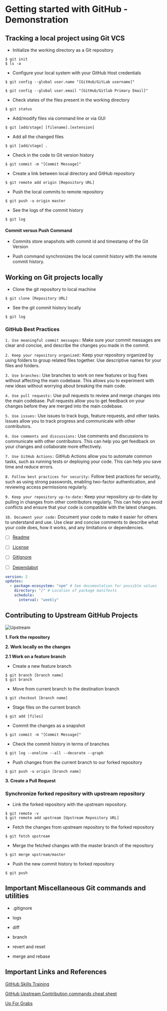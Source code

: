 # Getting started with GitHub - Demonstration

## Tracking a local project using Git VCS

* Initialize the working directory as a Git repository

```
$ git init
$ ls -a
```

* Configure your local system with your GitHub Host credentials

```
$ git config --global user.name "[GitHub/GitLab username]"
```

```
$ git config --global user.email "[GitHub/Gitlab Primary Email]"
```

* Check states of the files present in the working directory

```
$ git status
```

* Add/modify files via command line or via GUI

```
$ git [add/stage] [filename].[extension]
```

* Add all the changed files

```
$ git [add/stage] .
```

* Check in the code to Git version history

```
$ git commit -m "[Commit Message]"
```

* Create a link between local directory and GitHub repository

```
$ git remote add origin [Repository URL]
```

* Push the local commits to remote repository

```
$ git push -u origin master
```

* See the logs of the commit history

```
$ git log
```

#### Commit versus Push Command

* Commits store snapshots with commit id and timestamp of the Git Version

* Push command synchronizes the local commit history with the remote commit history.

## Working on Git projects locally

* Clone the git repository to local machine

```
$ git clone [Repository URL]
```

* See the git commit history locally

```
$ git log
```

### GitHub Best Practices

`1. Use meaningful commit messages:` Make sure your commit messages are clear and concise, and describe the changes you made in the commit.

`2. Keep your repository organized:` Keep your repository organized by using folders to group related files together. Use descriptive names for your files and folders.

`3. Use branches:` Use branches to work on new features or bug fixes without affecting the main codebase. This allows you to experiment with new ideas without worrying about breaking the main code.

`4. Use pull requests:` Use pull requests to review and merge changes into the main codebase. Pull requests allow you to get feedback on your changes before they are merged into the main codebase.

`5. Use issues:` Use issues to track bugs, feature requests, and other tasks. Issues allow you to track progress and communicate with other contributors.

`6. Use comments and discussions:` Use comments and discussions to communicate with other contributors. This can help you get feedback on your changes and collaborate more effectively.

`7. Use GitHub Actions:` GitHub Actions allow you to automate common tasks, such as running tests or deploying your code. This can help you save time and reduce errors.

`8. Follow best practices for security:` Follow best practices for security, such as using strong passwords, enabling two-factor authentication, and reviewing access permissions regularly.

`9. Keep your repository up-to-date:` Keep your repository up-to-date by pulling in changes from other contributors regularly. This can help you avoid conflicts and ensure that your code is compatible with the latest changes.

`10. Document your code:` Document your code to make it easier for others to understand and use. Use clear and concise comments to describe what your code does, how it works, and any limitations or dependencies.

- [ ] [Readme](https://github.com/NishkarshRaj/Markdown-for-Documentation)

- [ ] [License](https://opensource.org/licenses/)

- [ ] [GitIgnore](https://github.com/github/gitignore)

- [ ] [Dependabot](https://docs.github.com/github/administering-a-repository/configuration-options-for-dependency-updates)

```yaml
version: 2
updates:
  - package-ecosystem: "npm" # See documentation for possible values
    directory: "/" # Location of package manifests
    schedule:
      interval: "weekly"
```
  
## Contributing to Upstream GitHub Projects

![Upstream](img/Upstream2.png)

**1. Fork the repository**

**2. Work locally on the changes**

**2.1 Work on a feature branch**

* Create a new feature branch

```
$ git branch [branch name]
$ git branch
```

* Move from current branch to the destination branch

```
$ git checkout [branch name]
```

* Stage files on the current branch

```
$ git add [files]
```

* Commit the changes as a snapshot

```
$ git commit -m "[Commit Message]"
```

* Check the commit history in terms of branches

```
$ git log --oneline --all --decorate --graph
```

* Push changes from the current branch to our forked repository

```
$ git push -u origin [branch name]
```

**3. Create a Pull Request**

### Synchronize forked repository with upstream repository

* Link the forked repository with the upstream repository.

```
$ git remote -v
$ git remote add upstream [Upstream Repository URL]
```

* Fetch the changes from upstream repository to the forked repository

```
$ git fetch upstream
```

* Merge the fetched changes with the master branch of the repository

```
$ git merge upstream/master
```


* Push the new commit history to forked repository

```
$ git push
```

## Important Miscellaneous Git commands and utilities

* .gitignore

* logs

* diff

* branch

* revert and reset

* merge and rebase

## Important Links and References

[GitHub Skills Training](https://skills.github.com/)

[GitHub Upstream Contribution commands cheat sheet](https://statusneo.com/github-upstream-contributions-cheetsheet/)

[Up For Grabs](https://up-for-grabs.net/#/)

